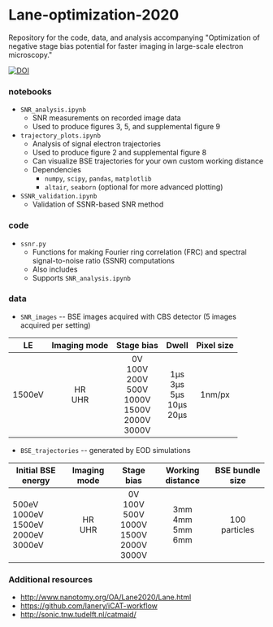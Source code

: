 # Lane-optimization-2020

Repository for the code, data, and analysis accompanying "Optimization of negative stage bias potential for faster imaging in large-scale electron microscopy."

[![DOI](https://zenodo.org/badge/doi/10.4121/12907205.svg)](https://doi.org/10.4121/12907205)


### notebooks
* `SNR_analysis.ipynb`
  * SNR measurements on recorded image data
  * Used to produce figures 3, 5, and supplemental figure 9
* `trajectory_plots.ipynb`
  * Analysis of signal electron trajectories
  * Used to produce figure 2 and supplemental figure 8
  * Can visualize BSE trajectories for your own custom working distance
  * Dependencies
    * `numpy`, `scipy`, `pandas`, `matplotlib`
    * `altair`, `seaborn` (optional for more advanced plotting)
* `SSNR_validation.ipynb`
  * Validation of SSNR-based SNR method


### code
* `ssnr.py`
  * Functions for making Fourier ring correlation (FRC) and spectral signal-to-noise ratio (SSNR) computations
  * Also includes 
  * Supports `SNR_analysis.ipynb`


### data
* `SNR_images` -- BSE images acquired with CBS detector (5 images acquired per setting)

| LE     | Imaging mode |                           Stage bias                           |               Dwell               | Pixel size |
|--------|:------------:|:--------------------------------------------------------------:|:---------------------------------:|:----------:|
| 1500eV |    HR<br>UHR | 0V<br>100V<br>200V<br>500V<br>1000V<br>1500V<br>2000V<br>3000V | 1µs<br>3µs<br>5µs<br>10µs<br>20µs |     1nm/px |

* `BSE_trajectories` -- generated by EOD simulations

| Initial BSE energy                            | Imaging mode |                       Stage bias                       |     Working distance     |   BSE bundle size   |
|-----------------------------------------------|:------------:|:------------------------------------------------------:|:------------------------:|:-------------------:|
| 500eV<br>1000eV<br>1500eV<br>2000eV<br>3000eV |    HR<br>UHR | 0V<br>100V<br>500V<br>1000V<br>1500V<br>2000V<br>3000V | 3mm<br>4mm<br>5mm<br>6mm | 100 particles |


### Additional resources
* http://www.nanotomy.org/OA/Lane2020/Lane.html
* https://github.com/lanery/iCAT-workflow
* http://sonic.tnw.tudelft.nl/catmaid/
